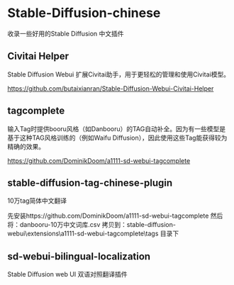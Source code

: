 # Stable-Diffusion-chinese
收录一些好用的Stable Diffusion 中文插件
## Civitai Helper
Stable Diffusion Webui 扩展Civitai助手，用于更轻松的管理和使用Civitai模型。

https://github.com/butaixianran/Stable-Diffusion-Webui-Civitai-Helper

## tagcomplete
输入Tag时提供booru风格（如Danbooru）的TAG自动补全。因为有一些模型是基于这种TAG风格训练的（例如Waifu Diffusion），因此使用这些Tag能获得较为精确的效果。

https://github.com/DominikDoom/a1111-sd-webui-tagcomplete

## stable-diffusion-tag-chinese-plugin
 10万tag简体中文翻译

先安装https://github.com/DominikDoom/a1111-sd-webui-tagcomplete 
然后将：danbooru-10万中文词库.csv 拷贝到：stable-diffusion-webui\extensions\a1111-sd-webui-tagcomplete\tags 目录下

## sd-webui-bilingual-localization
Stable Diffusion web UI 双语对照翻译插件
